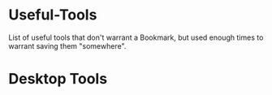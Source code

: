 # Useful-Tools
List of useful tools that don't warrant a Bookmark, but used enough times to warrant saving them "somewhere".


# Desktop Tools
